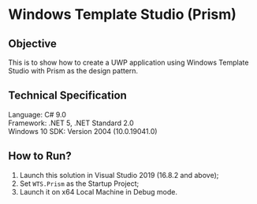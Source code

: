 # Windows Template Studio (Prism)

## Objective
This is to show how to create a UWP application using Windows Template Studio with Prism as the design pattern.

## Technical Specification
Language: C# 9.0\
Framework: .NET 5, .NET Standard 2.0\
Windows 10 SDK: Version 2004 (10.0.19041.0)

## How to Run?
1. Launch this solution in Visual Studio 2019 (16.8.2 and above);
2. Set `WTS.Prism` as the Startup Project;
3. Launch it on x64 Local Machine in Debug mode.
